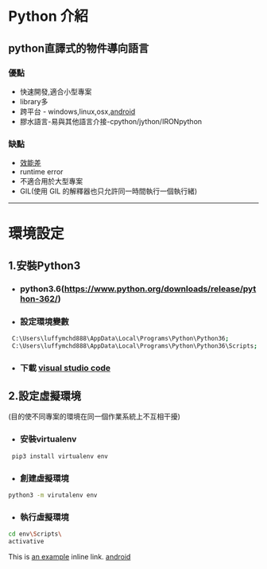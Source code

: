 # Python 介紹
## python直譯式的物件導向語言
 ### 優點
 * 快速開發,適合小型專案
 * library多
 * 跨平台 - windows,linux,osx,[android](https://dotblogs.com.tw/eggstudio/2017/07/19/085851) 
 * 膠水語言-易與其他語言介接-cpython/jython/IRONpython
 ### 缺點                  
 * [效能差](https://www.cnblogs.com/savorboard/p/dotnet-benchmarks.html)
 * runtime error
 * 不適合用於大型專案
 * GIL(使用 GIL 的解釋器也只允許同一時間執行一個執行緒)

          



***

# 環境設定
## 1.安裝Python3
  * ### python3.6(https://www.python.org/downloads/release/python-362/)
  
  * ### 設定環境變數
```sh      
 C:\Users\luffymchd888\AppData\Local\Programs\Python\Python36;
 C:\Users\luffymchd888\AppData\Local\Programs\Python\Python36\Scripts;
```
  * ### 下載 [visual studio code](https://code.visualstudio.com/download)

## 2.設定虛擬環境 
  (目的使不同專案的環境在同一個作業系統上不互相干擾)
  * ### 安裝virtualenv
 
 ```sh
  pip3 install virtualenv env
  ```
  * ### 創建虛擬環境
  ```sh
  python3 -m virutalenv env 
  ```
  
  * ### 執行虛擬環境
  ```sh
  cd env\Scripts\
  activative
  ```
This is [an example](http://example.com/ "Title") inline link.
[android](https://dotblogs.com.tw/eggstudio/2017/07/19/085851)

